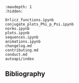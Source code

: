 ```{include} ../README.md
```

```{toctree}
:maxdepth: 1
:hidden:

Orlicz_functions.ipynb
conjugate_plots_Phi_p_Psi.ipynb
norms.ipynb
plots.ipynb
sequences.ipynb
animations.ipynb
changelog.md
contributing.md
conduct.md
autoapi/index
```

Bibliography
------------

```{bibliography}
```

